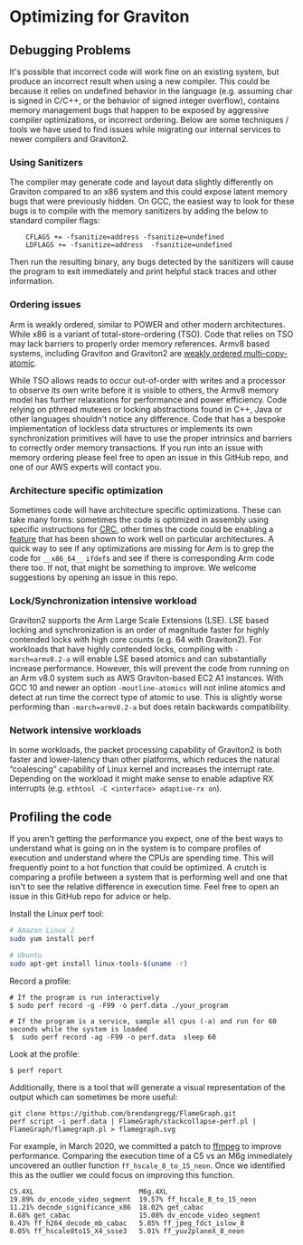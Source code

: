 # Optimizing for Graviton

## Debugging Problems

It's possible that incorrect code will work fine on an existing system, but
produce an incorrect result when using a new compiler. This could be because
it relies on undefined behavior in the language (e.g. assuming char is signed in C/C++,
or the behavior of signed integer overflow), contains memory management bugs that
happen to be exposed by aggressive compiler optimizations, or incorrect ordering.
Below are some techniques / tools we have used to find issues
while migrating our internal services to newer compilers and Graviton2.

### Using Sanitizers
The compiler may generate code and layout data slightly differently on Graviton
compared to an x86 system and this could expose latent memory bugs that were previously
hidden. On GCC, the easiest way to look for these bugs is to compile with the
memory sanitizers by adding the below to standard compiler flags:

```
    CFLAGS += -fsanitize=address -fsanitize=undefined
    LDFLAGS += -fsanitize=address  -fsanitize=undefined
```

Then run the resulting binary, any bugs detected by the sanitizers will cause
the program to exit immediately and print helpful stack traces and other
information.

### Ordering issues
Arm is weakly ordered, similar to POWER and other modern architectures. While
x86 is a variant of total-store-ordering (TSO).
Code that relies on TSO may lack barriers to properly order memory references.
Armv8 based systems, including Graviton and Graviton2 are [weakly ordered
multi-copy-atomic](https://www.cl.cam.ac.uk/~pes20/armv8-mca/armv8-mca-draft.pdf).

While TSO allows reads to occur out-of-order with writes and a processor to
observe its own write before it is visible to others, the Armv8 memory model has
further relaxations for performance and power efficiency.
Code relying on pthread mutexes or locking abstractions
found in C++, Java or other languages shouldn't notice any difference. Code that
has a bespoke implementation of lockless data structures or implements its own
synchronization primitives will have to use the proper intrinsics and
barriers to correctly order memory transactions. If you run into an issue with
memory ordering please feel free to open an issue in this GitHub repo, and one
of our AWS experts will contact you.

### Architecture specific optimization
Sometimes code will have architecture specific optimizations. These can take many forms:
sometimes the code is optimized in assembly using specific instructions for
[CRC](https://github.com/php/php-src/commit/2a535a9707c89502df8bc0bd785f2e9192929422),
other times the code could be enabling a [feature](https://github.com/lz4/lz4/commit/605d811e6cc94736dd609c644404dd24c013fd6f)
that has been shown to work well on particular architectures. A quick way to see if any optimizations
are missing for Arm is to grep the code for `__x86_64__` `ifdef`s and see if there
is corresponding Arm code there too. If not, that might be something to improve.
We welcome suggestions by opening an issue in this repo.

### Lock/Synchronization intensive workload
Graviton2 supports the Arm Large Scale Extensions (LSE). LSE based locking and synchronization
is an order of magnitude faster for highly contended locks with high core counts (e.g. 64 with Graviton2).
For workloads that have highly contended locks, compiling with `-march=armv8.2-a` will enable LSE based atomics and can substantially increase performance. However, this will prevent the code
from running on an Arm v8.0 system such as AWS Graviton-based EC2 A1 instances.
With GCC 10 and newer an option `-moutline-atomics` will not inline atomics and
detect at run time the correct type of atomic to use. This is slightly worse
performing than `-march=armv8.2-a` but does retain backwards compatibility.

### Network intensive workloads
In some workloads, the packet processing capability of Graviton2 is both faster and
lower-latency than other platforms, which reduces the natural “coalescing”
capability of Linux kernel and increases the interrupt rate.
Depending on the workload it might make sense to enable adaptive RX interrupts
(e.g. `ethtool -C <interface> adaptive-rx on`).

## Profiling the code
If you aren't getting the performance you expect, one of the best ways to understand what is
going on in the system is to compare profiles of execution and understand where the CPUs are
spending time. This will frequently point to a hot function that could be optimized. A crutch
is comparing a profile between a system that is performing well and one that isn't to see the
relative difference in execution time. Feel free to open an issue in this
GitHub repo for advice or help.

Install the Linux perf tool:
```bash
# Amazon Linux 2
sudo yum install perf

# Ubuntu
sudo apt-get install linux-tools-$(uname -r)
```

Record a profile:
```
# If the program is run interactively
$ sudo perf record -g -F99 -o perf.data ./your_program

# If the program is a service, sample all cpus (-a) and run for 60 seconds while the system is loaded
$  sudo perf record -ag -F99 -o perf.data  sleep 60
```

Look at the profile:
```
$ perf report
```

Additionally, there is a tool that will generate a visual representation of the output which can sometimes
be more useful:
```
git clone https://github.com/brendangregg/FlameGraph.git
perf script -i perf.data | FlameGraph/stackcollapse-perf.pl | FlameGraph/flamegraph.pl > flamegraph.svg
```

For example, in March 2020, we committed a patch to
[ffmpeg](http://ffmpeg.org/pipermail/ffmpeg-devel/2019-November/253385.html) to
improve performance. Comparing the execution time of a C5 vs an M6g
immediately uncovered an outlier function `ff_hscale_8_to_15_neon`.  Once we
identified this as the outlier we could focus on improving this function.

```
C5.4XL	                        M6g.4XL
19.89% dv_encode_video_segment	19.57% ff_hscale_8_to_15_neon
11.21% decode_significance_x86	18.02% get_cabac
8.68% get_cabac	                15.08% dv_encode_video_segment
8.43% ff_h264_decode_mb_cabac	5.85% ff_jpeg_fdct_islow_8
8.05% ff_hscale8to15_X4_ssse3	5.01% ff_yuv2planeX_8_neon
```